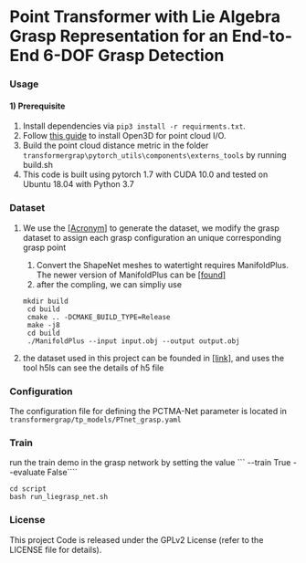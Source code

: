 # Point Transformer with Lie Algebra Grasp Representation for an End-to-End 6-DOF Grasp Detection

### Usage
#### 1) Prerequisite
1. Install dependencies via `pip3 install -r requirments.txt`.
2. Follow [this guide](http://open3d.org/docs/getting_started.html) to install Open3D for point cloud I/O.
3. Build the point cloud distance metric in the folder 
   ```transformergrap\pytorch_utils\components\externs_tools``` by running build.sh
4. This code is built using pytorch 1.7 with CUDA 10.0 and tested on Ubuntu 18.04 with Python 3.7
### Dataset 
1. We use the [[Acronym]](https://github.com/NVlabs/acronym#using-the-full-acronym-dataset) to generate the dataset, we modify the grasp dataset to assign each grasp configuration an unique corresponding grasp point
   1. Convert the ShapeNet meshes to watertight requires ManifoldPlus. The newer version of ManifoldPlus can be [[found]](https://github.com/hjwdzh/ManifoldPlus)
   2. after the compling, we can simpliy use 
   
   ```
   mkdir build
    cd build
    cmake .. -DCMAKE_BUILD_TYPE=Release
    make -j8
    cd build
    ./ManifoldPlus --input input.obj --output output.obj 
   ```  
2. the dataset used in this project can be founded in [[link]]( https://drive.google.com/drive/folders/1EkaV74ggHVMgiIsSMiEl1DxPoDOt5ndO?usp=sharing), and uses the tool h5ls can see the details of h5 file

### Configuration
The configuration file for defining the PCTMA-Net parameter is located in  ```transformergrap/tp_models/PTnet_grasp.yaml```
### Train 
run the train demo in the grasp network by setting the value ``` --train True --evaluate False````
```
cd script
bash run_liegrasp_net.sh 
```
### License
This project Code is released under the GPLv2 License (refer to the LICENSE file for details).
